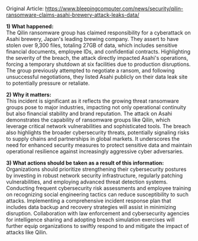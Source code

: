 Original Article: https://www.bleepingcomputer.com/news/security/qilin-ransomware-claims-asahi-brewery-attack-leaks-data/

**1) What happened:**  
The Qilin ransomware group has claimed responsibility for a cyberattack on Asahi brewery, Japan's leading brewing company. They assert to have stolen over 9,300 files, totaling 27GB of data, which includes sensitive financial documents, employee IDs, and confidential contracts. Highlighting the severity of the breach, the attack directly impacted Asahi's operations, forcing a temporary shutdown at six facilities due to production disruptions. The group previously attempted to negotiate a ransom, and following unsuccessful negotiations, they listed Asahi publicly on their data leak site to potentially pressure or retaliate.

**2) Why it matters:**  
This incident is significant as it reflects the growing threat ransomware groups pose to major industries, impacting not only operational continuity but also financial stability and brand reputation. The attack on Asahi demonstrates the capability of ransomware groups like Qilin, which leverage critical network vulnerabilities and sophisticated tools. The breach also highlights the broader cybersecurity threats, potentially signaling risks to supply chains and partnerships in global markets. It underscores the need for enhanced security measures to protect sensitive data and maintain operational resilience against increasingly aggressive cyber adversaries.

**3) What actions should be taken as a result of this information:**  
Organizations should prioritize strengthening their cybersecurity postures by investing in robust network security infrastructure, regularly patching vulnerabilities, and employing advanced threat detection systems. Conducting frequent cybersecurity risk assessments and employee training on recognizing social engineering tactics can reduce susceptibility to such attacks. Implementing a comprehensive incident response plan that includes data backup and recovery strategies will assist in minimizing disruption. Collaboration with law enforcement and cybersecurity agencies for intelligence sharing and adopting breach simulation exercises will further equip organizations to swiftly respond to and mitigate the impact of attacks like Qilin.